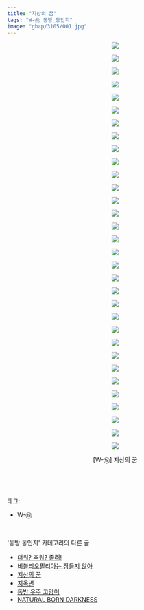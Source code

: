 ```yaml
---
title: "지상의 꿈"
tags: "W-⑱ 동방_동인지"
image: "ghap/3105/001.jpg"
---
```

<div class="article">
<p style="text-align: center; clear: none; float: none;"><img src="{{ site.nasurl }}/ghap/3105/001.jpg"/></p>
<p style="text-align: center; clear: none; float: none;"><img src="{{ site.nasurl }}/ghap/3105/002.jpg"/></p>
<p style="text-align: center; clear: none; float: none;"><img src="{{ site.nasurl }}/ghap/3105/003.jpg"/></p>
<p style="text-align: center; clear: none; float: none;"><img src="{{ site.nasurl }}/ghap/3105/004.jpg"/></p>
<p style="text-align: center; clear: none; float: none;"><img src="{{ site.nasurl }}/ghap/3105/005.jpg"/></p>
<p style="text-align: center; clear: none; float: none;"><img src="{{ site.nasurl }}/ghap/3105/006.jpg"/></p>
<p style="text-align: center; clear: none; float: none;"><img src="{{ site.nasurl }}/ghap/3105/007.jpg"/></p>
<p style="text-align: center; clear: none; float: none;"><img src="{{ site.nasurl }}/ghap/3105/008.jpg"/></p>
<p style="text-align: center; clear: none; float: none;"><img src="{{ site.nasurl }}/ghap/3105/009.jpg"/></p>
<p style="text-align: center; clear: none; float: none;"><img src="{{ site.nasurl }}/ghap/3105/010.jpg"/></p>
<p style="text-align: center; clear: none; float: none;"><img src="{{ site.nasurl }}/ghap/3105/011.jpg"/></p>
<p style="text-align: center; clear: none; float: none;"><img src="{{ site.nasurl }}/ghap/3105/012.jpg"/></p>
<p style="text-align: center; clear: none; float: none;"><img src="{{ site.nasurl }}/ghap/3105/013.jpg"/></p>
<p style="text-align: center; clear: none; float: none;"><img src="{{ site.nasurl }}/ghap/3105/014.jpg"/></p>
<p style="text-align: center; clear: none; float: none;"><img src="{{ site.nasurl }}/ghap/3105/015.jpg"/></p>
<p style="text-align: center; clear: none; float: none;"><img src="{{ site.nasurl }}/ghap/3105/016.jpg"/></p>
<p style="text-align: center; clear: none; float: none;"><img src="{{ site.nasurl }}/ghap/3105/017.jpg"/></p>
<p style="text-align: center; clear: none; float: none;"><img src="{{ site.nasurl }}/ghap/3105/018.jpg"/></p>
<p style="text-align: center; clear: none; float: none;"><img src="{{ site.nasurl }}/ghap/3105/019.jpg"/></p>
<p style="text-align: center; clear: none; float: none;"><img src="{{ site.nasurl }}/ghap/3105/020.jpg"/></p>
<p style="text-align: center; clear: none; float: none;"><img src="{{ site.nasurl }}/ghap/3105/021.jpg"/></p>
<p style="text-align: center; clear: none; float: none;"><img src="{{ site.nasurl }}/ghap/3105/022.jpg"/></p>
<p style="text-align: center; clear: none; float: none;"><img src="{{ site.nasurl }}/ghap/3105/023.jpg"/></p>
<p style="text-align: center; clear: none; float: none;"><img src="{{ site.nasurl }}/ghap/3105/024.jpg"/></p>
<p style="text-align: center; clear: none; float: none;"><img src="{{ site.nasurl }}/ghap/3105/025.jpg"/></p>
<p style="text-align: center; clear: none; float: none;"><img src="{{ site.nasurl }}/ghap/3105/026.jpg"/></p>
<p style="text-align: center; clear: none; float: none;"><img src="{{ site.nasurl }}/ghap/3105/027.jpg"/></p>
<p style="text-align: center; clear: none; float: none;"><img src="{{ site.nasurl }}/ghap/3105/028.jpg"/></p>
<p style="text-align: center; clear: none; float: none;"><img src="{{ site.nasurl }}/ghap/3105/029.jpg"/></p>
<p style="text-align: center; clear: none; float: none;"><img src="{{ site.nasurl }}/ghap/3105/030.jpg"/></p>
<p style="text-align: center; clear: none; float: none;"><img src="{{ site.nasurl }}/ghap/3105/031.jpg"/></p>
<p style="text-align: center; clear: none; float: none;"><img src="{{ site.nasurl }}/ghap/3105/032.jpg"/></p>
<p style="text-align: center; clear: none; float: none;">[W-⑱] 지상의 꿈</p>
<p><br/></p>
</div><br/>
<div class="tagTrail">
<p>태그: </p>
<ul>
<li>W-⑱</li>
</ul>
</div><br/>
<div class="another">
<p>'동방 동인지' 카테고리의 다른 글</p>
<ul>
<li><a href="/2017-01-11-ghap_3107">더워? 추워? 졸려!</a></li>
<li><a href="/2017-01-11-ghap_3106">비블리오필리아는 잠들지 않아</a></li>
<li><a href="/2017-01-11-ghap_3105">지상의 꿈</a></li>
<li><a href="/2017-01-10-ghap_3101">지옥변</a></li>
<li><a href="/2017-01-10-ghap_3098">동방 우주 고양이</a></li>
<li><a href="/2017-01-10-ghap_3092">NATURAL BORN DARKNESS</a></li>
</ul>
</div><br/>
<div class="cb_module cb_fluid">
<div class="cb_wrt cb_profile">
</div><!-- commentList close -->
</div><br/>
